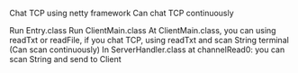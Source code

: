
Chat TCP using netty framework Can chat TCP continuously

Run Entry.class
Run ClientMain.class
At ClientMain.class, you can using readTxt or readFile, if you chat TCP, using readTxt and scan String terminal (Can scan continuously)
In ServerHandler.class at channelRead0: you can scan String and send to Client
